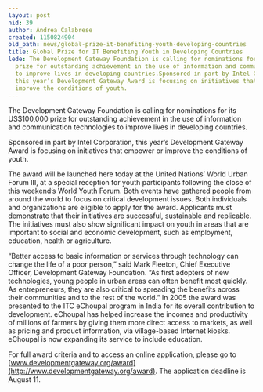 ```yaml
---
layout: post
nid: 39
author: Andrea Calabrese
created: 1150824904
old_path: news/global-prize-it-benefiting-youth-developing-countries
title: Global Prize for IT Benefiting Youth in Developing Countries
lede: The Development Gateway Foundation is calling for nominations for its US$100,000
  prize for outstanding achievement in the use of information and communication technologies
  to improve lives in developing countries.Sponsored in part by Intel Corporation,
  this year’s Development Gateway Award is focusing on initiatives that empower or
  improve the conditions of youth.
---
```


The Development Gateway Foundation is calling for nominations for its US$100,000 prize for outstanding achievement in the use of information and communication technologies to improve lives in developing countries.

Sponsored in part by Intel Corporation, this year’s Development Gateway Award is focusing on initiatives that empower or improve the conditions of youth.

The award will be launched here today at the United Nations’ World Urban Forum III, at a special reception for youth participants following the close of this weekend’s World Youth Forum. Both events have gathered people from around the world to focus on critical development issues. Both individuals and organizations are eligible to apply for the award. Applicants must demonstrate that their initiatives are successful, sustainable and replicable. The initiatives must also show significant impact on youth in areas that are important to social and economic development, such as employment, education, health or agriculture.

“Better access to basic information or services through technology can change the life of a poor person,” said Mark Fleeton, Chief Executive Officer, Development Gateway Foundation. “As first adopters of new technologies, young people in urban areas can often benefit most quickly. As entrepreneurs, they are also critical to spreading the benefits across their communities and to the rest of the world.” In 2005 the award was presented to the ITC eChoupal program in India for its overall contribution to development. eChoupal has helped increase the incomes and productivity of millions of farmers by giving them more direct access to markets, as well as pricing and product information, via village-based Internet kiosks. eChoupal is now expanding its service to include education.

For full award criteria and to access an online application, please go to [www.developmentgateway.org/award](http://www.developmentgateway.org/award). The application deadline is August 11.
